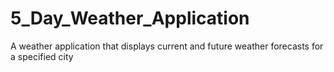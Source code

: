 # 5_Day_Weather_Application
A weather application that displays current and future weather forecasts for a specified city 
